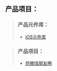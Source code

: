 ## 产品项目：

> ### 产品元件库：
> - [iOS元件库](https://github.com/Liao-Hexo/PM-Projects/tree/master/产品元件库/iOS元件库)

> ### 产品项目：
> - [仿微信朋友圈](https://github.com/Liao-Hexo/PM-Projects/tree/master/产品项目/仿微信朋友圈)
